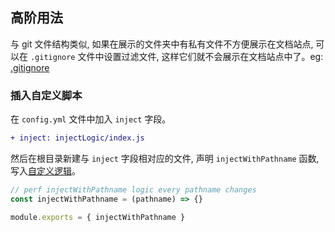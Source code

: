 <!--
abbrlink: 9v9ug9h8
-->

## 高阶用法

与 git 文件结构类似, 如果在展示的文件夹中有私有文件不方便展示在文档站点, 可以在 `.gitignore` 文件中设置过滤文件, 这样它们就不会展示在文档站点中了。eg: [.gitignore](https://github.com/MuYunyun/blog/blob/main/.gitignore)

### 插入自定义脚本

在 `config.yml` 文件中加入 `inject` 字段。

```diff
+ inject: injectLogic/index.js
```

然后在根目录新建与 `inject` 字段相对应的文件, 声明 `injectWithPathname` 函数, 写入[自定义逻辑](https://github.com/MuYunyun/create-react-doc/injectLogic/index.js)。

```js
// perf injectWithPathname logic every pathname changes
const injectWithPathname = (pathname) => {}

module.exports = { injectWithPathname }
```